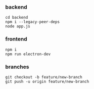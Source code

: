 ### backend
```
cd backend
npm i --legacy-peer-deps
node app.js
```

### frontend
```
npm i
npm run electron-dev
```

### branches
```
git checkout -b feature/new-branch
git push -u origin feature/new-branch
```
